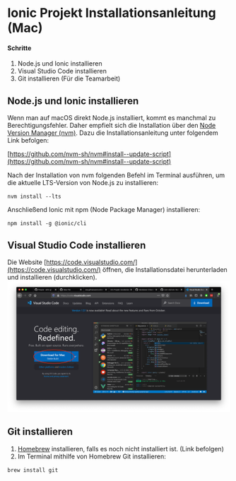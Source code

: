 # Ionic Projekt Installationsanleitung (Mac)

#### Schritte
1. Node.js und Ionic installieren
2. Visual Studio Code installieren
3. Git installieren (Für die Teamarbeit)

## Node.js und Ionic installieren
Wenn man auf macOS direkt Node.js installiert, kommt es manchmal zu Berechtigungsfehler. 
Daher empfielt sich die Installation über den [Node Version Manager (nvm)](https://github.com/nvm-sh/nvm).
Dazu die Installationsanleitung unter folgendem Link befolgen: 

[https://github.com/nvm-sh/nvm#install--update-script](https://github.com/nvm-sh/nvm#install--update-script)

Nach der Installation von nvm folgenden Befehl im Terminal ausführen, um die aktuelle LTS-Version von Node.js zu installieren:

```
nvm install --lts
```

Anschließend Ionic mit npm (Node Package Manager) installieren:

```
npm install -g @ionic/cli
```

## Visual Studio Code installieren
Die Website [https://code.visualstudio.com/](https://code.visualstudio.com/) öffnen, die Installationsdatei herunterladen und installieren (durchklicken). 
<img src="images/ionic-installation11.png" width="600">

## Git installieren

1. [Homebrew](https://brew.sh/) installieren, falls es noch nicht installiert ist. (Link befolgen)
2. Im Terminal mithilfe von Homebrew Git installieren:

```
brew install git
```
